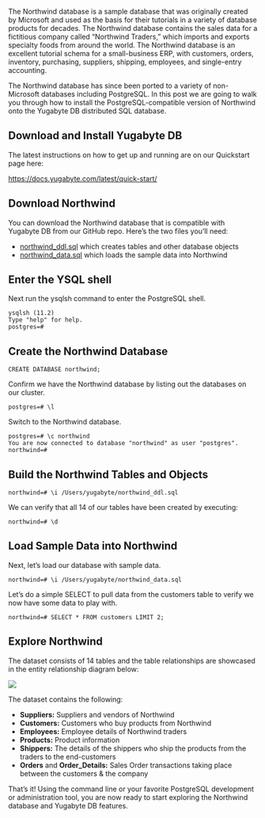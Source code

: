 The Northwind database is a sample database that was originally created by Microsoft and used as the basis for their tutorials in a variety of database products for decades. The Northwind database contains the sales data for a fictitious company called “Northwind Traders,” which imports and exports specialty foods from around the world.  The Northwind database is an excellent tutorial schema for a small-business ERP, with customers, orders, inventory, purchasing, suppliers, shipping, employees, and single-entry accounting. 

The Northwind database has since been ported to a variety of non-Microsoft databases including PostgreSQL. In this post we are going to walk you through how to install the PostgreSQL-compatible version of Northwind onto the Yugabyte DB distributed SQL database.

## Download and Install Yugabyte DB

The latest instructions on how to get up and running are on our Quickstart page here:

https://docs.yugabyte.com/latest/quick-start/

## Download Northwind

You can download the Northwind database that is compatible with Yugabyte DB from our GitHub repo. Here’s the two files you’ll need:

* [northwind_ddl.sql](https://raw.githubusercontent.com/Yugabyte/yugabyte-db/master/sample/northwind_ddl.sql) which creates tables and other database objects
* [northwind_data.sql](https://raw.githubusercontent.com/Yugabyte/yugabyte-db/master/sample/northwind_data.sql) which loads the sample data into Northwind

## Enter the YSQL shell

Next run the ysqlsh command to enter the PostgreSQL shell.

```$ ./bin/ysqlsh  --echo-queries
ysqlsh (11.2)
Type "help" for help.
postgres=#
```

## Create the Northwind Database

```
CREATE DATABASE northwind;
```

Confirm we have the Northwind database by listing out the databases on our cluster.

```
postgres=# \l
```

Switch to the Northwind database.

```
postgres=# \c northwind
You are now connected to database "northwind" as user "postgres".
northwind=# 
```

## Build the Northwind Tables and Objects

```
northwind=# \i /Users/yugabyte/northwind_ddl.sql
```
We can verify that all 14 of our tables have been created by executing:

```
northwind=# \d
```

## Load Sample Data into Northwind

Next, let’s load our database with sample data.

```
northwind=# \i /Users/yugabyte/northwind_data.sql
```

Let’s do a simple SELECT to pull data from the customers table to verify we now have some data to play with.

```
northwind=# SELECT * FROM customers LIMIT 2;
```

## Explore Northwind
 
The dataset consists of 14 tables and the table relationships are showcased in the entity relationship diagram below:

![](https://static.packt-cdn.com/products/9781782170907/graphics/0907EN_02_09.jpg)

The dataset contains the following:

* **Suppliers:** Suppliers and vendors of Northwind
* **Customers:** Customers who buy products from Northwind
* **Employees:** Employee details of Northwind traders
* **Products:** Product information
* **Shippers:** The details of the shippers who ship the products from the traders to the end-customers
* **Orders** and **Order_Details:** Sales Order transactions taking place between the customers & the company

That’s it! Using the command line or your favorite PostgreSQL development or administration tool, you are now ready to start exploring the Northwind database and Yugabyte DB features.